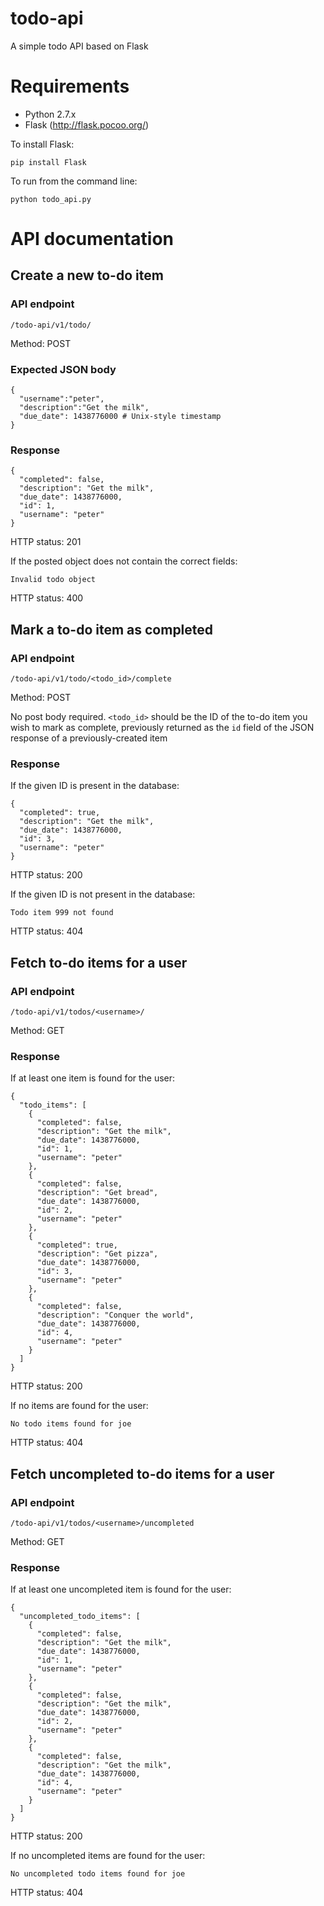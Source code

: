 # todo-api
A simple todo API based on Flask

# Requirements

- Python 2.7.x
- Flask (http://flask.pocoo.org/)

To install Flask:

    pip install Flask

To run from the command line:

    python todo_api.py

# API documentation

## Create a new to-do item

### API endpoint

    /todo-api/v1/todo/

Method: POST

### Expected JSON body

    {
      "username":"peter",
      "description":"Get the milk",
      "due_date": 1438776000 # Unix-style timestamp
    }

### Response

    {
      "completed": false,
      "description": "Get the milk",
      "due_date": 1438776000,
      "id": 1,
      "username": "peter"
    }

HTTP status: 201

If the posted object does not contain the correct fields:

    Invalid todo object

HTTP status: 400

## Mark a to-do item as completed

### API endpoint

    /todo-api/v1/todo/<todo_id>/complete

Method: POST

No post body required. `<todo_id>` should be the ID of the to-do item you wish to mark as complete, previously returned
as the `id` field of the JSON response of a previously-created item

### Response

If the given ID is present in the database:

    {
      "completed": true,
      "description": "Get the milk",
      "due_date": 1438776000,
      "id": 3,
      "username": "peter"
    }

HTTP status: 200

If the given ID is not present in the database:

    Todo item 999 not found

HTTP status: 404

## Fetch to-do items for a user

### API endpoint

    /todo-api/v1/todos/<username>/

Method: GET

### Response

If at least one item is found for the user:

    {
      "todo_items": [
        {
          "completed": false,
          "description": "Get the milk",
          "due_date": 1438776000,
          "id": 1,
          "username": "peter"
        },
        {
          "completed": false,
          "description": "Get bread",
          "due_date": 1438776000,
          "id": 2,
          "username": "peter"
        },
        {
          "completed": true,
          "description": "Get pizza",
          "due_date": 1438776000,
          "id": 3,
          "username": "peter"
        },
        {
          "completed": false,
          "description": "Conquer the world",
          "due_date": 1438776000,
          "id": 4,
          "username": "peter"
        }
      ]
    }

HTTP status: 200

If no items are found for the user:

    No todo items found for joe

HTTP status: 404

## Fetch uncompleted to-do items for a user

### API endpoint

    /todo-api/v1/todos/<username>/uncompleted

Method: GET

### Response

If at least one uncompleted item is found for the user:

    {
      "uncompleted_todo_items": [
        {
          "completed": false,
          "description": "Get the milk",
          "due_date": 1438776000,
          "id": 1,
          "username": "peter"
        },
        {
          "completed": false,
          "description": "Get the milk",
          "due_date": 1438776000,
          "id": 2,
          "username": "peter"
        },
        {
          "completed": false,
          "description": "Get the milk",
          "due_date": 1438776000,
          "id": 4,
          "username": "peter"
        }
      ]
    }

HTTP status: 200

If no uncompleted items are found for the user:

    No uncompleted todo items found for joe

HTTP status: 404